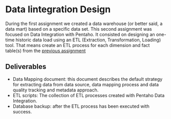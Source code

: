 # Data Iintegration Design
During the first assignment we created a data warehouse (or better said, a data mart) based on a specific data set. This second assignment was focused on Data Integration with Pentaho. It consisted on designing an one-time historic data load using an ETL (Extraction, Transformation, Loading) tool. That means create an ETL process for each dimension and fact table(s) from the [previous assignment](https://github.com/Jonashellevang/IE_MBD_2020/tree/master/Data%20Warehouse%20Modelling%20(MySQL))

## Deliverables
* Data Mapping document: this document describes the default strategy for extracting data from data source, data mapping process and data quality tracking and metadata approach.
* ETL scripts: The collection of ETL processes created with Pentaho Data Integration. 
* Database backup: after the ETL process has been executed with success.
